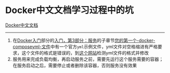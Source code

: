 # Docker中文文档学习过程中的坑

[Docker中文文档](https://docs.docker-cn.com)

---

1. 在[Docker入门](https://docs.docker-cn.com/get-started/)部分的[入门，第3部分：服务](https://docs.docker-cn.com/get-started/part3/)的子章节[您的第一个-docker-composeyml-文件](https://docs.docker-cn.com/get-started/part3/#您的第一个-docker-composeyml-文件)中有一个官方`yml`示例文件，yml文件对空格缩进有严格要求，这个文件的格式是错误的，到[这个网站](https://www.bejson.com/validators/yaml/)检测yml文件的格式并修改
2. 服务用来完成负载均衡，再启动服务之前，需要先运行这个服务需要的容器；在服务启动之后，需要停止或者删除该容器，否则服务没有效果